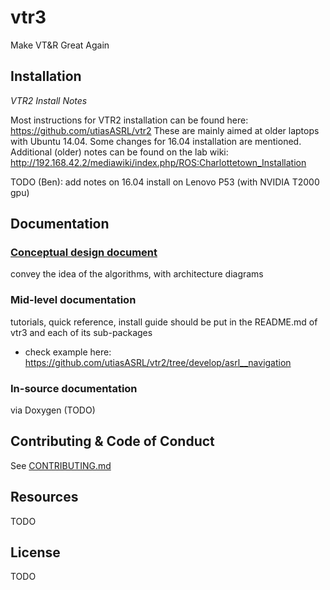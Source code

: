 # vtr3
Make VT&amp;R Great Again

## Installation

*VTR2 Install Notes*

Most instructions for VTR2 installation can be found here: https://github.com/utiasASRL/vtr2
These are mainly aimed at older laptops with Ubuntu 14.04. Some changes for 16.04 installation are mentioned.
Additional (older) notes can be found on the lab wiki: http://192.168.42.2/mediawiki/index.php/ROS:Charlottetown_Installation

TODO (Ben): add notes on 16.04 install on Lenovo P53 (with NVIDIA T2000 gpu)

## Documentation

### [Conceptual design document](https://www.overleaf.com/7219422566kdxtydzpbyfj)
convey the idea of the algorithms, with architecture diagrams

### Mid-level documentation
tutorials, quick reference, install guide should be put in the README.md of vtr3 and each of its sub-packages
- check example here: https://github.com/utiasASRL/vtr2/tree/develop/asrl__navigation


### In-source documentation
via Doxygen (TODO)


## Contributing & Code of Conduct

See [CONTRIBUTING.md](./CONTRIBUTING.md)

## Resources

TODO

## License

TODO

